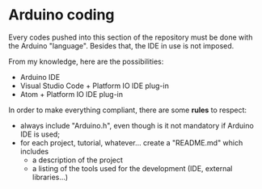 # Arduino coding

Every codes pushed into this section of the repository must be done with the Arduino "language".
Besides that, the IDE in use is not imposed.

From my knowledge, here are the possibilities:
* Arduino IDE
* Visual Studio Code + Platform IO IDE plug-in
* Atom + Platform IO IDE plug-in

In order to make everything compliant, there are some **rules** to respect:
* always include "Arduino.h", even though is it not mandatory if Arduino IDE is used;
* for each project, tutorial, whatever... create a "README.md" which includes
	* a description of the project
	* a listing of the tools used for the development (IDE, external libraries...)